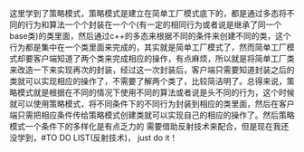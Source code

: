 这里学到了策略模式，策略模式是建立在简单工厂模式底下的，都是通过多态将不同的行为和算法一个个封装在一个个(有一定的相同行为或者说是继承了同一个base类)的类里面，然后通过c++的多态来根据不同的条件来创建不同的类，这个行为都是集中在一个类里面来完成的，其实就是简单工厂模式了，然而简单工厂模式却要客户端知道了两个类来完成相应的操作，有点麻烦，所以就是将简单工厂类来改造一下来实现再次的封装，经过这一次封装后，客户端只需要知道封装之后的类就可以实现相应的操作了，不需要了解两个类了，比较简洁明了。总得来说，策略模式就是根据在不同的情况下使用不同的算法或者说是头不同的行为，这个时候就可以使用策略模式，将不同条件下的不同行为封装到相应的类里面，然后在客户端只需把相应条件传给策略模式创建类就可以实现自己的相应的操作了。然后策略模式一个条件下的多样化是有点乏力的
需要借助反射技术来配合，但是现在我还没学到，#TO DO LIST(反射技术)， just do it！